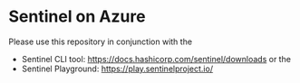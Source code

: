 # Sentinel on Azure

Please use this repository in conjunction with the 
* Sentinel CLI tool: https://docs.hashicorp.com/sentinel/downloads or the 
* Sentinel Playground: https://play.sentinelproject.io/


